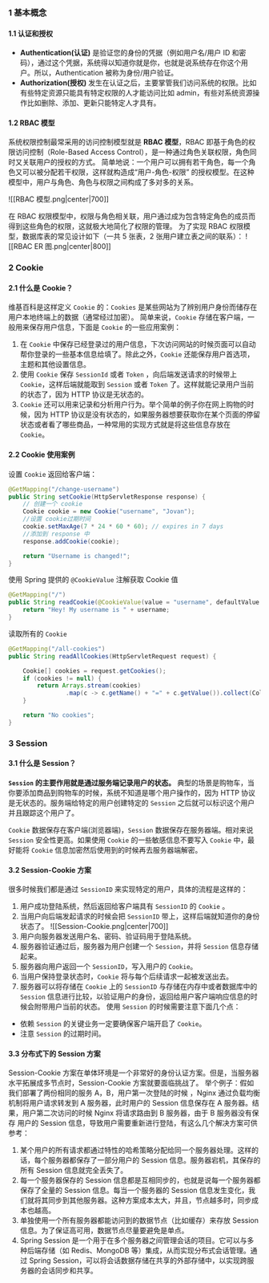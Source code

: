 ### 1 基本概念
#### 1.1 认证和授权
- **Authentication(认证)** 是验证您的身份的凭据（例如用户名/用户 ID 和密码），通过这个凭据，系统得以知道你就是你，也就是说系统存在你这个用户。所以，Authentication 被称为身份/用户验证。
- **Authorization(授权)** 发生在认证之后，主要掌管我们访问系统的权限。比如有些特定资源只能具有特定权限的人才能访问比如 admin，有些对系统资源操作比如删除、添加、更新只能特定人才具有。
#### 1.2 RBAC 模型
系统权限控制最常采用的访问控制模型就是 **RBAC 模型**，RBAC 即基于角色的权限访问控制（Role-Based Access Control），是一种通过角色关联权限，角色同时又关联用户的授权的方式。
简单地说：一个用户可以拥有若干角色，每一个角色又可以被分配若干权限，这样就构造成“用户-角色-权限” 的授权模型。在这种模型中，用户与角色、角色与权限之间构成了多对多的关系。

![[RBAC 模型.png|center|700]]

在 RBAC 权限模型中，权限与角色相关联，用户通过成为包含特定角色的成员而得到这些角色的权限，这就极大地简化了权限的管理。
为了实现 RBAC 权限模型，数据库表的常见设计如下（一共 5 张表，2 张用户建立表之间的联系）：
![[RBAC ER 图.png|center|800]]
### 2 Cookie
#### 2.1 什么是 Cookie？
维基百科是这样定义 `Cookie` 的：`Cookies` 是某些网站为了辨别用户身份而储存在用户本地终端上的数据（通常经过加密）。
简单来说，`Cookie` 存储在客户端，一般用来保存用户信息，下面是 `Cookie` 的一些应用案例：
1. 在 `Cookie` 中保存已经登录过的用户信息，下次访问网站的时候页面可以自动帮你登录的一些基本信息给填了。除此之外，`Cookie` 还能保存用户首选项，主题和其他设置信息。
2. 使用 `Cookie` 保存 `SessionId` 或者 `Token` ，向后端发送请求的时候带上 `Cookie`，这样后端就能取到 `Session` 或者 `Token` 了。这样就能记录用户当前的状态了，因为 HTTP 协议是无状态的。
3. `Cookie` 还可以用来记录和分析用户行为。举个简单的例子你在网上购物的时候，因为 HTTP 协议是没有状态的，如果服务器想要获取你在某个页面的停留状态或者看了哪些商品，一种常用的实现方式就是将这些信息存放在 `Cookie`。
#### 2.2 Cookie 使用案例
设置 `Cookie` 返回给客户端：
```java
@GetMapping("/change-username")
public String setCookie(HttpServletResponse response) {
    // 创建一个 cookie
    Cookie cookie = new Cookie("username", "Jovan");
    //设置 cookie过期时间
    cookie.setMaxAge(7 * 24 * 60 * 60); // expires in 7 days
    //添加到 response 中
    response.addCookie(cookie);

    return "Username is changed!";
}
```

使用 Spring 提供的 `@CookieValue` 注解获取 Cookie 值
```java
@GetMapping("/")
public String readCookie(@CookieValue(value = "username", defaultValue = "Atta") String username) {
    return "Hey! My username is " + username;
}
```

读取所有的 `Cookie`
```java
@GetMapping("/all-cookies")
public String readAllCookies(HttpServletRequest request) {

    Cookie[] cookies = request.getCookies();
    if (cookies != null) {
        return Arrays.stream(cookies)
                .map(c -> c.getName() + "=" + c.getValue()).collect(Collectors.joining(", "));
    }

    return "No cookies";
}
```
### 3 Session
#### 3.1 什么是 Session？
**`Session` 的主要作用就是通过服务端记录用户的状态。** 典型的场景是购物车，当你要添加商品到购物车的时候，系统不知道是哪个用户操作的，因为 HTTP 协议是无状态的。服务端给特定的用户创建特定的 `Session` 之后就可以标识这个用户并且跟踪这个用户了。

`Cookie` 数据保存在客户端(浏览器端)，`Session` 数据保存在服务器端。相对来说 `Session` 安全性更高。如果使用 `Cookie` 的一些敏感信息不要写入 `Cookie` 中，最好能将 `Cookie` 信息加密然后使用到的时候再去服务器端解密。
#### 3.2 Session-Cookie 方案
很多时候我们都是通过 `SessionID` 来实现特定的用户，具体的流程是这样的：
1. 用户成功登陆系统，然后返回给客户端具有 `SessionID` 的 `Cookie` 。
2. 当用户向后端发起请求的时候会把 `SessionID` 带上，这样后端就知道你的身份状态了。
![[Session-Cookie.png|center|700]]
3. 用户向服务器发送用户名、密码、验证码用于登陆系统。
4. 服务器验证通过后，服务器为用户创建一个 `Session`，并将 `Session` 信息存储起来。
5. 服务器向用户返回一个 `SessionID`，写入用户的 `Cookie`。
6. 当用户保持登录状态时，`Cookie` 将与每个后续请求一起被发送出去。
7. 服务器可以将存储在 `Cookie` 上的 `SessionID` 与存储在内存中或者数据库中的 `Session` 信息进行比较，以验证用户的身份，返回给用户客户端响应信息的时候会附带用户当前的状态。
使用 `Session` 的时候需要注意下面几个点：
- 依赖 `Session` 的关键业务一定要确保客户端开启了 `Cookie`。
- 注意 `Session` 的过期时间。
#### 3.3 分布式下的 Session 方案
Session-Cookie 方案在单体环境是一个非常好的身份认证方案。但是，当服务器水平拓展成多节点时，Session-Cookie 方案就要面临挑战了。
举个例子：假如我们部署了两份相同的服务 A，B，用户第一次登陆的时候 ，Nginx 通过负载均衡机制将用户请求转发到 A 服务器，此时用户的 Session 信息保存在 A 服务器。结果，用户第二次访问的时候 Nginx 将请求路由到 B 服务器，由于 B 服务器没有保存 用户的 Session 信息，导致用户需要重新进行登陆，有这么几个解决方案可供参考：
1. 某个用户的所有请求都通过特性的哈希策略分配给同一个服务器处理。这样的话，每个服务器都保存了一部分用户的 Session 信息。服务器宕机，其保存的所有 Session 信息就完全丢失了。
2. 每一个服务器保存的 Session 信息都是互相同步的，也就是说每一个服务器都保存了全量的 Session 信息。每当一个服务器的 Session 信息发生变化，我们就将其同步到其他服务器。这种方案成本太大，并且，节点越多时，同步成本也越高。
3. 单独使用一个所有服务器都能访问到的数据节点（比如缓存）来存放 Session 信息。为了保证高可用，数据节点尽量要避免是单点。
4. Spring Session 是一个用于在多个服务器之间管理会话的项目。它可以与多种后端存储（如 Redis、MongoDB 等）集成，从而实现分布式会话管理。通过 Spring Session，可以将会话数据存储在共享的外部存储中，以实现跨服务器的会话同步和共享。
